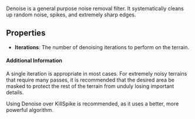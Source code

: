 Denoise is a general purpose noise removal filter. It systematically cleans up random noise, spikes, and extremely sharp edges.

## Properties

- **Iterations**: The number of denoising iterations to perform on the terrain.

#### Additional Information
A single iteration is appropriate in most cases. For extremely noisy terrains that require many passes, it is recommended that the desired area be masked to protect the rest of the terrain from unduly losing important details.

Using Denoise over KillSpike is recommended, as it uses a better, more powerful algorithm.



